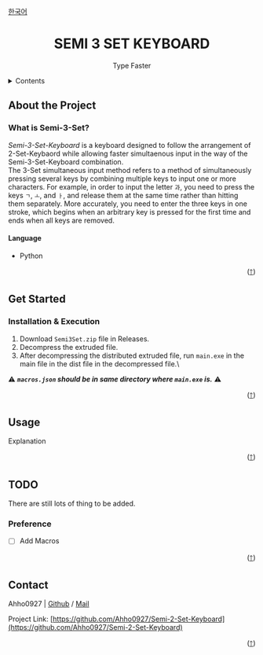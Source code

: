 <a name="readme-top"></a>

[한국어](github.com/Ahho0927/Semi-3-Set-Steno/blob/main/README.md)


<!-- Header -->
<h1 align="center">
    SEMI 3 SET KEYBOARD
</h1>
<p align="center">
    Type Faster
</p>

<!-- Table of Contents -->
<details>
  <summary>Contents</summary>
  <ol>
    <li><a href="#">About the Project</a></li>
    <li><a href="##">Get Stated</a></li>
    <li><a href="##">Usage</a><ol>
        <li><a href="##"></a></li>
    </ol></li>
  </ol>
</details>

<!-- Informations of this Project -->
## About the Project

### What is Semi-3-Set?

*Semi-3-Set-Keyboard* is a keyboard designed to follow the arrangement of 2-Set-Keybaord while allowing faster simultaenous input in the way of the Semi-3-Set-Keyboard combination.\
The 3-Set simultaneous input method refers to a method of simultaneously pressing several keys by combining multiple keys to input one or more characters. For example, in order to input the letter `과`, you need to press the keys `ㄱ`, `ㅗ`, and `ㅏ`, and release them at the same time rather than hitting them separately. More accurately, you need to enter the three keys in one stroke, which begins when an arbitrary key is pressed for the first time and ends when all keys are removed.

#### Language
 * Python

<p align="right">(<a href="#readme-top">🡑</a>)</p>


<!-- Tutorial -->
## Get Started

### Installation & Execution
1. Download `Semi3Set.zip` file in Releases.
2. Decompress the extruded file.
3. After decompressing the distributed extruded file, run `main.exe` in the main file in the dist file in the decompressed file.\

⚠ ***`macros.json` should be in same directory where `main.exe` is.*** ⚠


<p align="right">(<a href="#readme-top">🡑</a>)</p>


## Usage
Explanation


<p align="right">(<a href="#readme-top">🡑</a>)</p>


<!-- Todo List -->
## TODO
There are still lots of thing to be added.

### Preference
* [ ] Add Macros

<p align="right">(<a href="#readme-top">🡑</a>)</p>


<!-- Author Info -->
## Contact

Ahho0927 | [Github](https://github.com/Ahho0927) / [Mail](poku0927@gmail.com)

Project Link: [https://github.com/Ahho0927/Semi-2-Set-Keyboard](https://github.com/Ahho0927/Semi-2-Set-Keyboard)

<p align="right">(<a href="#readme-top">🡑</a>)</p>